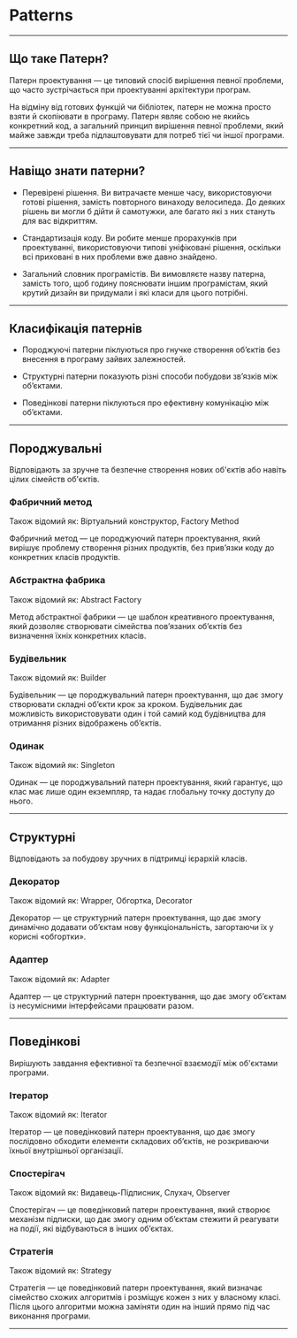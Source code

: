 # Patterns

***
## Що таке Патерн?
Патерн проектування — це типовий спосіб вирішення певної проблеми, що часто зустрічається при проектуванні архітектури програм.

На відміну від готових функцій чи бібліотек, патерн не можна просто взяти й скопіювати в програму. Патерн являє собою не якийсь конкретний код, а загальний принцип вирішення певної проблеми, який майже завжди треба підлаштовувати для потреб тієї чи іншої програми.

***
## Навіщо знати патерни?
- Перевірені рішення. Ви витрачаєте менше часу, використовуючи готові рішення, замість повторного винаходу велосипеда. До деяких рішень ви могли б дійти й самотужки, але багато які з них стануть для вас відкриттям.

- Стандартизація коду. Ви робите менше прорахунків при проектуванні, використовуючи типові уніфіковані рішення, оскільки всі приховані в них проблеми вже давно знайдено.

- Загальний словник програмістів. Ви вимовляєте назву патерна, замість того, щоб годину пояснювати іншим програмістам, який крутий дизайн ви придумали і які класи для цього потрібні.

***
## Класифікація патернів
- Породжуючі патерни піклуються про гнучке створення об’єктів без внесення в програму зайвих залежностей.


- Структурні патерни показують різні способи побудови зв’язків між об’єктами.


- Поведінкові патерни піклуються про ефективну комунікацію між об’єктами.

***
## Породжувальні
Відповідають за зручне та безпечне створення нових об'єктів або навіть цілих сімейств об'єктів.

### Фабричний метод
Також відомий як: Віртуальний конструктор, Factory Method

Фабричний метод — це породжуючий патерн проектування, який вирішує проблему створення різних продуктів, без прив’язки коду до конкретних класів продуктів.

### Абстрактна фабрика
Також відомий як: Abstract Factory

Метод абстрактної фабрики — це шаблон креативного проектування, який дозволяє створювати сімейства пов’язаних об’єктів без визначення їхніх конкретних класів.

### Будівельник
Також відомий як: Builder

Будівельник — це породжувальний патерн проектування, що дає змогу створювати складні об’єкти крок за кроком. Будівельник дає можливість використовувати один і той самий код будівництва для отримання різних відображень об’єктів.

### Одинак
Також відомий як: Singleton

Одинак — це породжувальний патерн проектування, який гарантує, що клас має лише один екземпляр, та надає глобальну точку доступу до нього.

***
## Структурні
Відповідають за побудову зручних в підтримці ієрархій класів.

### Декоратор
Також відомий як: Wrapper, Обгортка, Decorator

Декоратор — це структурний патерн проектування, що дає змогу динамічно додавати об’єктам нову функціональність, загортаючи їх у корисні «обгортки».

### Адаптер
Також відомий як: Adapter

Адаптер — це структурний патерн проектування, що дає змогу об’єктам із несумісними інтерфейсами працювати разом.

***
## Поведінкові
Вирішують завдання ефективної та безпечної взаємодії між об'єктами програми.

### Ітератор
Також відомий як: Iterator

Ітератор — це поведінковий патерн проектування, що дає змогу послідовно обходити елементи складових об’єктів, не розкриваючи їхньої внутрішньої організації.

### Спостерігач
Також відомий як: Видавець-Підписник, Слухач, Observer

Спостерігач — це поведінковий патерн проектування, який створює механізм підписки, що дає змогу одним об’єктам стежити й реагувати на події, які відбуваються в інших об’єктах.

### Стратегія
Також відомий як: Strategy

Стратегія — це поведінковий патерн проектування, який визначає сімейство схожих алгоритмів і розміщує кожен з них у власному класі. Після цього алгоритми можна заміняти один на інший прямо під час виконання програми.

***
